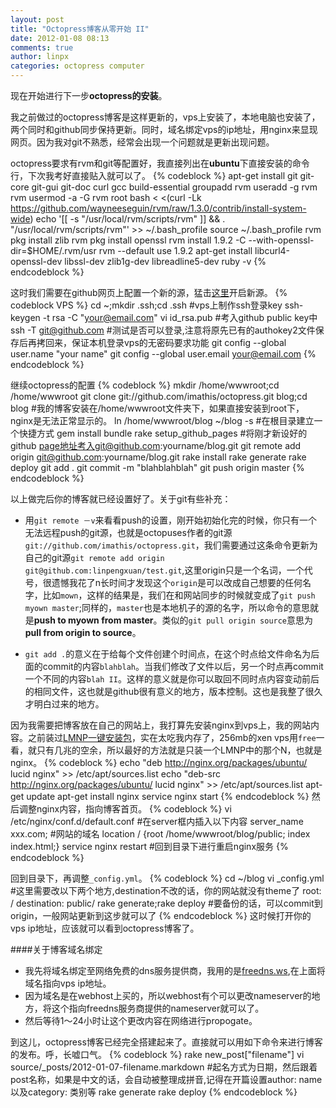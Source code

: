 ```yaml
---
layout: post
title: "Octopress博客从零开始 II"
date: 2012-01-08 08:13
comments: true
author: linpx
categories: octopress computer
---
```

现在开始进行下一步**octopress的安装**。

我之前做过的octopress博客是这样更新的，vps上安装了，本地电脑也安装了，两个同时和github同步保持更新。同时，域名绑定vps的ip地址，用nginx来显现网页。因为我对git不熟悉，经常会出现一个问题就是更新出现问题。<!--more-->

octopress要求有rvm和git等配置好，我直接列出在**ubuntu**下直接安装的命令行，下次我考好直接贴入就可以了。
{% codeblock %}
apt-get install git git-core git-gui git-doc curl gcc build-essential
groupadd rvm
useradd -g rvm rvm
usermod -a -G rvm root
bash < <(curl -Lk https://github.com/wayneeseguin/rvm/raw/1.3.0/contrib/install-system-wide)
echo '[[ -s "/usr/local/rvm/scripts/rvm" ]] && . "/usr/local/rvm/scripts/rvm"' >> ~/.bash_profile
source ~/.bash_profile
rvm pkg install zlib
rvm pkg install openssl
rvm install 1.9.2 -C --with-openssl-dir=$HOME/.rvm/usr
rvm --default use 1.9.2
apt-get install libcurl4-openssl-dev libssl-dev zlib1g-dev libreadline5-dev
ruby -v
{% endcodeblock %}

这时我们需要在github网页上配置一个新的源，猛击[这里](https://github.com/repositories/new)开启新源。
{% codeblock VPS %}
cd ~;mkdir .ssh;cd .ssh #vps上制作ssh登录key
ssh-keygen -t rsa -C "your@email.com"
vi id_rsa.pub #考入github public key中
ssh -T git@github.com #测试是否可以登录,注意将原先已有的authokey2文件保存后再拷回来，保证本机登录vps的无密码要求功能
git config --global user.name "your name"
git config --global user.email your@email.com
{% endcodeblock %}

继续octopress的配置
{% codeblock %}
mkdir /home/wwwroot;cd /home/wwwroot
git clone git://github.com/imathis/octopress.git blog;cd blog #我的博客安装在/home/wwwroot文件夹下，如果直接安装到root下，nginx是无法正常显示的。
ln /home/wwwroot/blog ~/blog -s #在根目录建立一个快捷方式
gem install bundle
rake setup_github_pages #将刚才新设好的github page地址考入git@github.com:yourname/blog.git
git remote add origin git@github.com:yourname/blog.git
rake install
rake generate
rake deploy
git add .
git commit -m "blahblahblah"
git push origin master
{% endcodeblock %}

以上做完后你的博客就已经设置好了。关于git有些补充：

*	用`git remote －v`来看看push的设置，刚开始初始化完的时候，你只有一个无法远程push的git源，也就是octopuses作者的git源`git://github.com/imathis/octopress.git`，我们需要通过这条命令更新为自己的git源`git remote add origin git@github.com:linpengxuan/test.git`,这里origin只是一个名词，一个代号，很遗憾我花了n长时间才发现这个`origin`是可以改成自己想要的任何名字，比如`mown`，这样的结果是，我们在和网站同步的时候就变成了`git push myown master`;同样的，`master`也是本地机子的源的名字，所以命令的意思就是**push to myown from master**。类似的`git pull origin source`意思为**pull from origin to source**。

*	`git add .`的意义在于给每个文件创建个时间点，在这个时点给文件命名为后面的commit的内容`blahblah`。当我们修改了文件以后，另一个时点再commit一个不同的内容`blah II`。这样的意义就是你可以取回不同时点内容变动前后的相同文件，这也就是github很有意义的地方，版本控制。这也是我整了很久才明白过来的地方。

因为我需要把博客放在自己的网站上，我打算先安装nginx到vps上，我的网站内容。之前装过[LMNP一键安装包](http://lnmp.org/)，实在太吃我内存了，256mb的xen vps用`free`一看，就只有几兆的空余，所以最好的方法就是只装一个LMNP中的那个N，也就是nginx。
{% codeblock %}
echo "deb http://nginx.org/packages/ubuntu/ lucid nginx" >> /etc/apt/sources.list
echo "deb-src http://nginx.org/packages/ubuntu/ lucid nginx" >> /etc/apt/sources.list
apt-get update 
apt-get install nginx
service nginx start
{% endcodeblock %}
然后调整nginx内容，指向博客首页。
{% codeblock %}
vi /etc/nginx/conf.d/default.conf #在server框内插入以下内容
server_name  xxx.com; #网站的域名 
location / {root   /home/wwwroot/blog/public;
                   index  index.html;}
service nginx restart #回到目录下进行重启nginx服务
{% endcodeblock %}

回到目录下，再调整`_config.yml`。
{% codeblock %}
cd ~/blog
vi _config.yml #这里需要改以下两个地方,destination不改的话，你的网站就没有theme了
root: /
destination: public/
rake generate;rake deploy #要备份的话，可以commit到origin，一般网站更新到这步就可以了
{% endcodeblock %}
这时候打开你的vps ip地址，应该就可以看到octopress博客了。

####关于博客域名绑定
*	我先将域名绑定至网络免费的dns服务提供商，我用的是[freedns.ws](http://freedns.ws),在上面将域名指向vps ip地址。
*	因为域名是在webhost上买的，所以webhost有个可以更改nameserver的地方，将这个指向freedns服务商提供的nameserver就可以了。
*	然后等待1～24小时让这个更改内容在网络进行propogate。

到这儿，octopress博客已经完全搭建起来了。直接就可以用如下命令来进行博客的发布。呼，长嘘口气。
{% codeblock %}
rake new_post["filename"]
vi source/_posts/2012-01-07-filename.markdown #起名方式为日期，然后跟着post名称，如果是中文的话，会自动被整理成拼音,记得在开篇设置author: name以及category: 类别等
rake generate
rake deploy
{% endcodeblock %}

